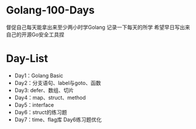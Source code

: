 # Golang-100-Days
督促自己每天能拿出来至少两小时学Golang
记录一下每天的所学
希望早日写出来自己的开源Go安全工具捏

# Day-List

* Day1：Golang Basic
* Day2：分支语句、label与goto、函数
* Day3: defer、数组、切片
* Day4：map、struct、method
* Day5：interface
* Day6：struct的练习题
* Day7：time、flag库  Day6练习题优化
